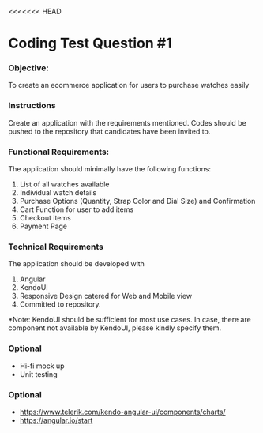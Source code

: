 <<<<<<< HEAD
# Coding Test Question #1 #
### Objective: ###
To create an ecommerce application for users to purchase watches easily

### Instructions ###
Create an application with the requirements mentioned. Codes should be pushed to the repository that candidates have been invited to. 

### Functional Requirements: ###
The application should minimally have the following functions: 

  1.	List of all watches available 
  2.	Individual watch details
  3.	Purchase Options (Quantity, Strap Color and Dial Size) and Confirmation
  4.	Cart Function for user to add items
  5.	Checkout items 
  6.	Payment Page

### Technical Requirements ###
The application should be developed with 

  1.	Angular	
  1.	KendoUI 
  1.	Responsive Design catered for Web and Mobile view
  1.	Committed to repository.

*Note: KendoUI should be sufficient for most use cases. In case, there are component not available by KendoUI, please kindly specify them.   
  
### Optional ###
  * Hi-fi mock up
  * Unit testing

  
### Optional 
  * https://www.telerik.com/kendo-angular-ui/components/charts/
  * https://angular.io/start
